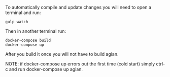 To automatically compile and update changes you will need to open a terminal and run:
```
gulp watch
```
Then in another terminal run:
```
docker-compose build
docker-compose up
```

After you build it once you will not have to  build agian.

NOTE: if docker-compose up errors out the first time (cold start) simply ctrl-c and run docker-compose up agian.
